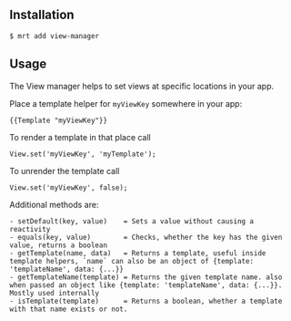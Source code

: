 Installation
-----------

    $ mrt add view-manager

Usage
-----


The View manager helps to set views at specific locations in your app.


Place a template helper for `myViewKey` somewhere in your app:

    {{Template "myViewKey"}}

To render a template in that place call

    View.set('myViewKey', 'myTemplate');

To unrender the template call

    View.set('myViewKey', false);


Additional methods are:

    - setDefault(key, value)    = Sets a value without causing a reactivity
    - equals(key, value)        = Checks, whether the key has the given value, returns a boolean
    - getTemplate(name, data)   = Returns a template, useful inside template helpers, `name` can also be an object of {template: 'templateName', data: {...}}
    - getTemplateName(template) = Returns the given template name. also when passed an object like {template: 'templateName', data: {...}}. Mostly used internally
    - isTemplate(template)      = Returns a boolean, whether a template with that name exists or not.
